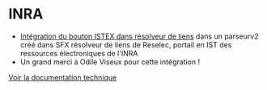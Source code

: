 # INRA

* [Intégration du bouton ISTEX dans résolveur de liens](https://doc.istex.fr/users/integration/discovery-tools/#primo-exlibris) dans un parseurv2 créé dans SFX résolveur de liens de Reselec, portail en IST des ressources électroniques de l'INRA
* Un grand merci à Odile Viseux pour cette intégration !



[Voir la documentation technique](https://doc.istex.fr/users/integration/discovery-tools/#2-parametrage-du-resolveur-sfxv2-vers-la-plateforme-istex)

